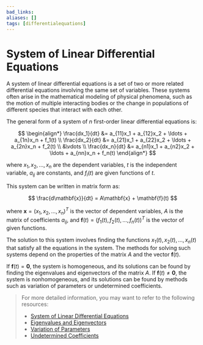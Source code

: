 ```yaml
---
bad_links: 
aliases: []
tags: [differentialequations]
---
```

# System of Linear Differential Equations

A system of linear differential equations is a set of two or more related differential equations involving the same set of variables. These systems often arise in the mathematical modeling of physical phenomena, such as the motion of multiple interacting bodies or the change in populations of different species that interact with each other.

The general form of a system of $n$ first-order linear differential equations is:

$$
\begin{align*}
\frac{dx_1}{dt} &= a_{11}x_1 + a_{12}x_2 + \ldots + a_{1n}x_n + f_1(t) \\
\frac{dx_2}{dt} &= a_{21}x_1 + a_{22}x_2 + \ldots + a_{2n}x_n + f_2(t) \\
&\vdots \\
\frac{dx_n}{dt} &= a_{n1}x_1 + a_{n2}x_2 + \ldots + a_{nn}x_n + f_n(t)
\end{align*}
$$

where $x_1, x_2, \ldots, x_n$ are the dependent variables, $t$ is the independent variable, $a_{ij}$ are constants, and $f_i(t)$ are given functions of $t$.

This system can be written in matrix form as:

$$
\frac{d\mathbf{x}}{dt} = A\mathbf{x} + \mathbf{f}(t)
$$

where $\mathbf{x} = (x_1, x_2, \ldots, x_n)^T$ is the vector of dependent variables, $A$ is the matrix of coefficients $a_{ij}$, and $\mathbf{f}(t) = (f_1(t), f_2(t), \ldots, f_n(t))^T$ is the vector of given functions.

The solution to this system involves finding the functions $x_1(t), x_2(t), \ldots, x_n(t)$ that satisfy all the equations in the system. The methods for solving such systems depend on the properties of the matrix $A$ and the vector $\mathbf{f}(t)$.

If $\mathbf{f}(t) = \mathbf{0}$, the system is homogeneous, and its solutions can be found by finding the eigenvalues and eigenvectors of the matrix $A$. If $\mathbf{f}(t) \neq \mathbf{0}$, the system is nonhomogeneous, and its solutions can be found by methods such as variation of parameters or undetermined coefficients.

> For more detailed information, you may want to refer to the following resources:
> - [System of Linear Differential Equations](https://www.google.com/search?q=System+of+Linear+Differential+Equations)
> - [Eigenvalues and Eigenvectors](https://www.google.com/search?q=Eigenvalues+and+Eigenvectors)
> - [Variation of Parameters](https://www.google.com/search?q=Variation+of+Parameters)
> - [Undetermined Coefficients](https://www.google.com/search?q=Undetermined+Coefficients)